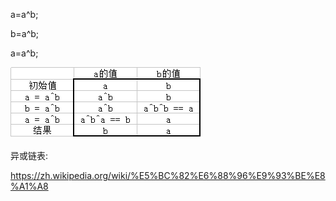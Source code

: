 a=a^b;

b=a^b;

a=a^b;



![img](image/v2-6640855360beda8b89d2b86064344521_720w.jpg)





异或链表:

https://zh.wikipedia.org/wiki/%E5%BC%82%E6%88%96%E9%93%BE%E8%A1%A8



